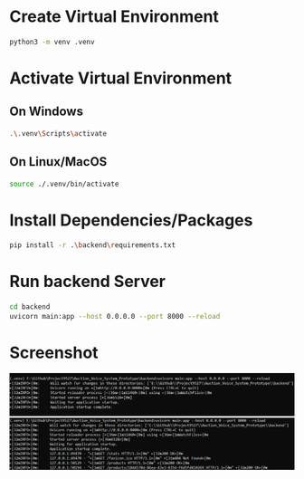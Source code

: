 # Create Virtual Environment

```bash
python3 -m venv .venv
```

# Activate Virtual Environment
## On Windows
```bash
.\.venv\Scripts\activate
```
## On Linux/MacOS
```bash
source ./.venv/bin/activate
```
# Install Dependencies/Packages
```bash
pip install -r .\backend\requirements.txt
```

# Run backend Server
```bash
cd backend
uvicorn main:app --host 0.0.0.0 --port 8000 --reload
```

# Screenshot
![Screenshot](image.png)
![ScreenShot2](image-1.png)